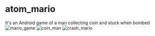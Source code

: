 # atom_mario
It's an Android game of a man collecting coin and stuck when bombed
![mario_game](https://user-images.githubusercontent.com/59525038/91025984-beec1280-e617-11ea-80f7-03a727d5cd2e.jpeg)
![coin_man](https://user-images.githubusercontent.com/59525038/91025973-bc89b880-e617-11ea-8b47-b13a57269068.jpeg)
![crash_mario](https://user-images.githubusercontent.com/59525038/91025980-bdbae580-e617-11ea-8ffd-4bfd930b553e.jpeg)
